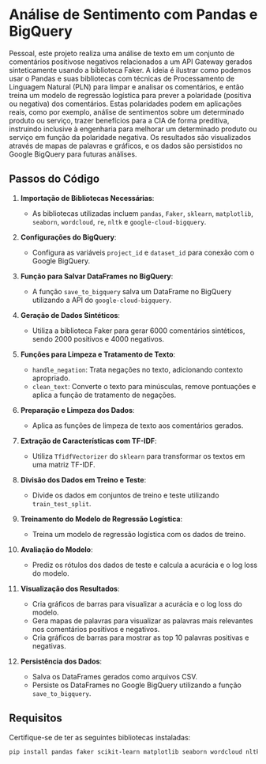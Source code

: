 # Análise de Sentimento com Pandas e BigQuery

Pessoal, este projeto realiza uma análise de texto em um conjunto de comentários positivose negativos relacionados a um API Gateway gerados sinteticamente usando a biblioteca Faker. A ideia é ilustrar como podemos usar o Pandas e suas bibliotecas com técnicas de Processamento de Linguagem Natural (PLN) para limpar e analisar os comentários, e então treina um modelo de regressão logística para prever a polaridade (positiva ou negativa) dos comentários. Estas polaridades podem em aplicações reais, como por exemplo, análise de sentimentos sobre um determinado produto ou serviço, trazer benefícios para a CIA de forma preditiva, instruindo inclusive à engenharia para melhorar um determinado produto ou serviço em função da polaridade negativa. Os resultados são visualizados através de mapas de palavras e gráficos, e os dados são persistidos no Google BigQuery para futuras análises.

## Passos do Código

1. **Importação de Bibliotecas Necessárias**:

   - As bibliotecas utilizadas incluem `pandas`, `Faker`, `sklearn`, `matplotlib`, `seaborn`, `wordcloud`, `re`, `nltk` e `google-cloud-bigquery`.

2. **Configurações do BigQuery**:

   - Configura as variáveis `project_id` e `dataset_id` para conexão com o Google BigQuery.

3. **Função para Salvar DataFrames no BigQuery**:

   - A função `save_to_bigquery` salva um DataFrame no BigQuery utilizando a API do `google-cloud-bigquery`.

4. **Geração de Dados Sintéticos**:

   - Utiliza a biblioteca Faker para gerar 6000 comentários sintéticos, sendo 2000 positivos e 4000 negativos.

5. **Funções para Limpeza e Tratamento de Texto**:

   - `handle_negation`: Trata negações no texto, adicionando contexto apropriado.
   - `clean_text`: Converte o texto para minúsculas, remove pontuações e aplica a função de tratamento de negações.

6. **Preparação e Limpeza dos Dados**:

   - Aplica as funções de limpeza de texto aos comentários gerados.

7. **Extração de Características com TF-IDF**:

   - Utiliza `TfidfVectorizer` do `sklearn` para transformar os textos em uma matriz TF-IDF.

8. **Divisão dos Dados em Treino e Teste**:

   - Divide os dados em conjuntos de treino e teste utilizando `train_test_split`.

9. **Treinamento do Modelo de Regressão Logística**:

   - Treina um modelo de regressão logística com os dados de treino.

10. **Avaliação do Modelo**:

    - Prediz os rótulos dos dados de teste e calcula a acurácia e o log loss do modelo.

11. **Visualização dos Resultados**:

    - Cria gráficos de barras para visualizar a acurácia e o log loss do modelo.
    - Gera mapas de palavras para visualizar as palavras mais relevantes nos comentários positivos e negativos.
    - Cria gráficos de barras para mostrar as top 10 palavras positivas e negativas.

12. **Persistência dos Dados**:
    - Salva os DataFrames gerados como arquivos CSV.
    - Persiste os DataFrames no Google BigQuery utilizando a função `save_to_bigquery`.

## Requisitos

Certifique-se de ter as seguintes bibliotecas instaladas:

```bash
pip install pandas faker scikit-learn matplotlib seaborn wordcloud nltk google-cloud-bigquery
```
